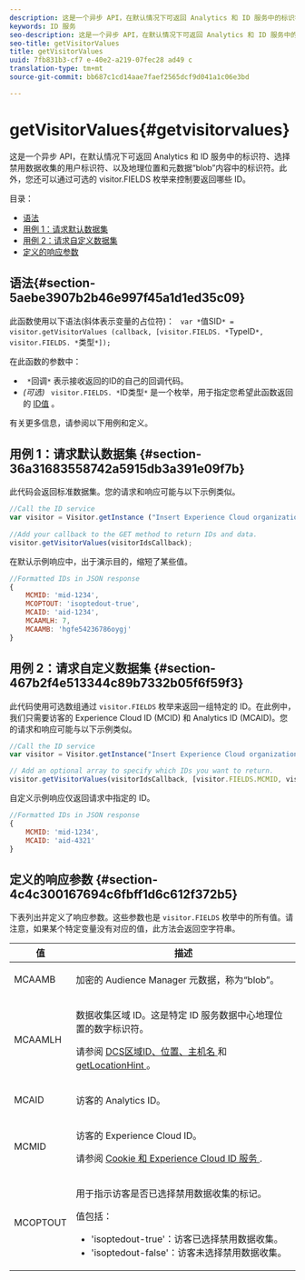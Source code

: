```yaml
---
description: 这是一个异步 API，在默认情况下可返回 Analytics 和 ID 服务中的标识符、选择禁用数据收集的用户标识符、以及地理位置和元数据“blob”内容中的标识符。此外，您还可以通过可选的 visitor.FIELDS 枚举来控制要返回哪些 ID。
keywords: ID 服务
seo-description: 这是一个异步 API，在默认情况下可返回 Analytics 和 ID 服务中的标识符、选择禁用数据收集的用户标识符、以及地理位置和元数据“blob”内容中的标识符。此外，您还可以通过可选的 visitor.FIELDS 枚举来控制要返回哪些 ID。
seo-title: getVisitorValues
title: getVisitorValues
uuid: 7fb831b3-cf7 e-40e2-a219-07fec28 ad49 c
translation-type: tm+mt
source-git-commit: bb687c1cd14aae7faef2565dcf9d041a1c06e3bd

---
```



# getVisitorValues{#getvisitorvalues}

这是一个异步 API，在默认情况下可返回 Analytics 和 ID 服务中的标识符、选择禁用数据收集的用户标识符、以及地理位置和元数据“blob”内容中的标识符。此外，您还可以通过可选的 visitor.FIELDS 枚举来控制要返回哪些 ID。

目录：

<ul class="simplelist"> 
 <li> <a href="../../mcvid-library/mcvid-get-set/mcvid-getvisitorvalues.md#section-5aebe3907b2b46e997f45a1d1ed35c09" format="dita" scope="local">语法</a> </li> 
 <li> <a href="../../mcvid-library/mcvid-get-set/mcvid-getvisitorvalues.md#section-36a31683558742a5915db3a391e09f7b" format="dita" scope="local"> 用例 1：请求默认数据集 </a> </li> 
 <li> <a href="../../mcvid-library/mcvid-get-set/mcvid-getvisitorvalues.md#section-467b2f4e513344c89b7332b05f6f59f3" format="dita" scope="local"> 用例 2：请求自定义数据集 </a> </li> 
 <li> <a href="../../mcvid-library/mcvid-get-set/mcvid-getvisitorvalues.md#section-4c4c300167694c6fbff1d6c612f372b5" format="dita" scope="local"> 定义的响应参数 </a> </li> 
</ul>

## 语法{#section-5aebe3907b2b46e997f45a1d1ed35c09}

此函数使用以下语法(斜体表示变量的占位符)： ` var *`值SID`* = visitor.getVisitorValues (callback, [visitor.FIELDS. *`TypeID`*, visitor.FIELDS. *`类型`*]);`

在此函数的参数中：

* ` *`回调`*` 表示接收返回的ID的自己的回调代码。
* *(可选)* ` visitor.FIELDS. *`ID类型`*` 是一个枚举，用于指定您希望此函数返回的 [ID值](../../mcvid-library/mcvid-get-set/mcvid-getvisitorvalues.md#section-4c4c300167694c6fbff1d6c612f372b5) 。

有关更多信息，请参阅以下用例和定义。

## 用例 1：请求默认数据集 {#section-36a31683558742a5915db3a391e09f7b}

此代码会返回标准数据集。您的请求和响应可能与以下示例类似。

```js
//Call the ID service 
var visitor = Visitor.getInstance ("Insert Experience Cloud organization ID here",{...}); 
   
//Add your callback to the GET method to return IDs and data. 
visitor.getVisitorValues(visitorIdsCallback);
```

在默认示例响应中，出于演示目的，缩短了某些值。

```js
//Formatted IDs in JSON response 
{ 
    MCMID: 'mid-1234', 
    MCOPTOUT: 'isoptedout-true', 
    MCAID: 'aid-1234', 
    MCAAMLH: 7, 
    MCAAMB: 'hgfe54236786oygj' 
}
```

## 用例 2：请求自定义数据集 {#section-467b2f4e513344c89b7332b05f6f59f3}

此代码使用可选数组通过 `visitor.FIELDS` 枚举来返回一组特定的 ID。在此例中，我们只需要访客的 Experience Cloud ID (MCID) 和 Analytics ID (MCAID)。您的请求和响应可能与以下示例类似。

```js
//Call the ID service 
var visitor = Visitor.getInstance("Insert Experience Cloud organization ID here", { ... });

// Add an optional array to specify which IDs you want to return. 
visitor.getVisitorValues(visitorIdsCallback, [visitor.FIELDS.MCMID, visitor.FIELDS.MCAID]);
```

自定义示例响应仅返回请求中指定的 ID。

```js
//Formatted IDs in JSON response 
{ 
    MCMID: 'mid-1234', 
    MCAID: 'aid-4321' 
}
```

## 定义的响应参数 {#section-4c4c300167694c6fbff1d6c612f372b5}

下表列出并定义了响应参数。这些参数也是 `visitor.FIELDS` 枚举中的所有值。请注意，如果某个特定变量没有对应的值，此方法会返回空字符串。

<table id="table_32D0FEEA76CE4F298EED4B8F5C644232"> 
 <thead> 
  <tr> 
   <th colname="col1" class="entry"> 值 </th> 
   <th colname="col2" class="entry"> 描述 </th> 
  </tr> 
 </thead>
 <tbody> 
  <tr> 
   <td colname="col1"> <p> <span class="codeph"> MCAAMB </span> </p> </td> 
   <td colname="col2"> <p>加密的 <span class="keyword">Audience Manager</span> 元数据，称为“blob”。 </p> </td> 
  </tr> 
  <tr> 
   <td colname="col1"> <p> <span class="codeph"> MCAAMLH </span> </p> </td> 
   <td colname="col2"> <p>数据收集区域 ID。这是特定 ID 服务数据中心地理位置的数字标识符。 </p> <p>请参阅 <a href="https://marketing.adobe.com/resources/help/en_US/aam/dcs-regions.html" format="https" scope="external"> DCS区域ID、位置、主机名 </a> 和 <a href="../../mcvid-library/mcvid-get-set/mcvid-getlocationhint.md#reference-a761030ff06c4439946bb56febf42d4c" format="dita" scope="local"> getLocationHint </a>。 </p> </td> 
  </tr> 
  <tr> 
   <td colname="col1"> <p> <span class="codeph"> MCAID </span> </p> </td> 
   <td colname="col2"> <p>访客的 <span class="keyword">Analytics</span> ID。 </p> </td> 
  </tr> 
  <tr> 
   <td colname="col1"> <p> <span class="codeph"> MCMID </span> </p> </td> 
   <td colname="col2"> <p>访客的 Experience Cloud ID。 </p> <p>请参阅 <a href="../../mcvid-introduction/mcvid-cookies.md" format="dita" scope="local"> Cookie 和 Experience Cloud ID 服务 </a>. </p> </td> 
  </tr> 
  <tr> 
   <td colname="col1"> <p> <span class="codeph"> MCOPTOUT </span> </p> </td> 
   <td colname="col2"> <p>用于指示访客是否已选择禁用数据收集的标记。 </p> <p>值包括： </p> <p> 
     <ul id="ul_E82431DE12B449F8822499364B363798"> 
      <li id="li_2BAB7C15A38A408E8FC4B85E70B66E46"> <span class="codeph">'isoptedout-true'</span>：访客已选择禁用数据收集。 </li> 
      <li id="li_BB80AE4CEBC44166BC04428B212FEF51"> <span class="codeph">'isoptedout-false'</span>：访客未选择禁用数据收集。 </li> 
     </ul> </p> </td> 
  </tr> 
 </tbody> 
</table>

